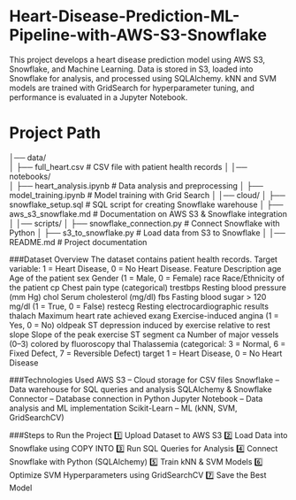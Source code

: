 # Heart-Disease-Prediction-ML-Pipeline-with-AWS-S3-Snowflake
This project develops a heart disease prediction model using AWS S3, Snowflake, and Machine Learning. Data is stored in S3, loaded into Snowflake for analysis, and processed using SQLAlchemy. kNN and SVM models are trained with GridSearch for hyperparameter tuning, and performance is evaluated in a Jupyter Notebook.


# Project Path
│── data/                          
│   ├── full_heart.csv              # CSV file with patient health records
│
│── notebooks/                     
│   ├── heart_analysis.ipynb        # Data analysis and preprocessing
│   ├── model_training.ipynb        # Model training with Grid Search
│
│── cloud/
│   ├── snowflake_setup.sql         # SQL script for creating Snowflake warehouse
│   ├── aws_s3_snowflake.md         # Documentation on AWS S3 & Snowflake integration
│
│── scripts/
│   ├── snowflake_connection.py     # Connect Snowflake with Python
│   ├── s3_to_snowflake.py          # Load data from S3 to Snowflake
│
│── README.md                       # Project documentation



###Dataset Overview
The dataset contains patient health records.
Target variable: 1 = Heart Disease, 0 = No Heart Disease.
Feature	Description
age	Age of the patient
sex	Gender (1 = Male, 0 = Female)
race	Race/Ethnicity of the patient
cp	Chest pain type (categorical)
trestbps	Resting blood pressure (mm Hg)
chol	Serum cholesterol (mg/dl)
fbs	Fasting blood sugar > 120 mg/dl (1 = True, 0 = False)
restecg	Resting electrocardiographic results
thalach	Maximum heart rate achieved
exang	Exercise-induced angina (1 = Yes, 0 = No)
oldpeak	ST depression induced by exercise relative to rest
slope	Slope of the peak exercise ST segment
ca	Number of major vessels (0–3) colored by fluoroscopy
thal	Thalassemia (categorical: 3 = Normal, 6 = Fixed Defect, 7 = Reversible Defect)
target	1 = Heart Disease, 0 = No Heart Disease


###Technologies Used
AWS S3 – Cloud storage for CSV files
Snowflake – Data warehouse for SQL queries and analysis
SQLAlchemy & Snowflake Connector – Database connection in Python
Jupyter Notebook – Data analysis and ML implementation
Scikit-Learn – ML (kNN, SVM, GridSearchCV)


###Steps to Run the Project
1️⃣ Upload Dataset to AWS S3
2️⃣ Load Data into Snowflake using COPY INTO
3️⃣ Run SQL Queries for Analysis
4️⃣ Connect Snowflake with Python (SQLAlchemy)
5️⃣ Train kNN & SVM Models
6️⃣ Optimize SVM Hyperparameters using GridSearchCV
7️⃣ Save the Best Model

